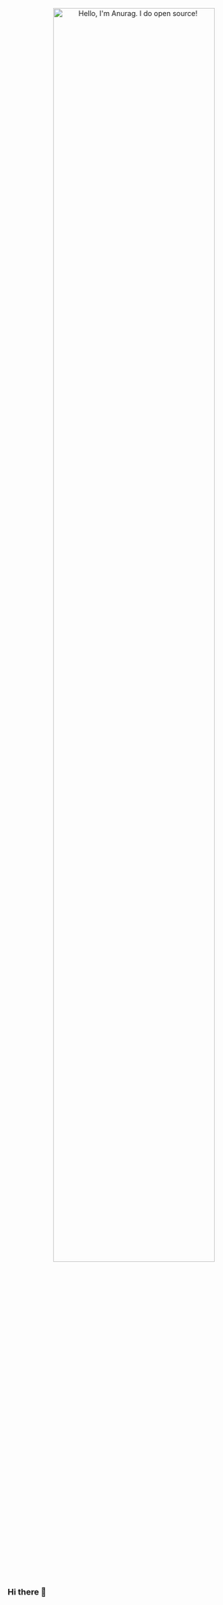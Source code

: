 <p align="center"><a href="https://github.com/Roney-Bernardes-Dev"><img width="80%" alt="Hello, I'm Anurag. I do open source!" src="./assets/gh-readme-header.png" /></a></p>











### Hi there 👋

<!--
**Roney-Bernardes-Dev/Roney-Bernardes-Dev** is a ✨ _special_ ✨ repository because its `README.md` (this file) appears on your GitHub profile.

Here are some ideas to get you started:

- 🔭 I’m currently working on ...
- 🌱 I’m currently learning ...
- 👯 I’m looking to collaborate on ...
- 🤔 I’m looking for help with ...
- 💬 Ask me about ...
- 📫 How to reach me: ...
- 😄 Pronouns: ...
- ⚡ Fun fact: ...
-->
